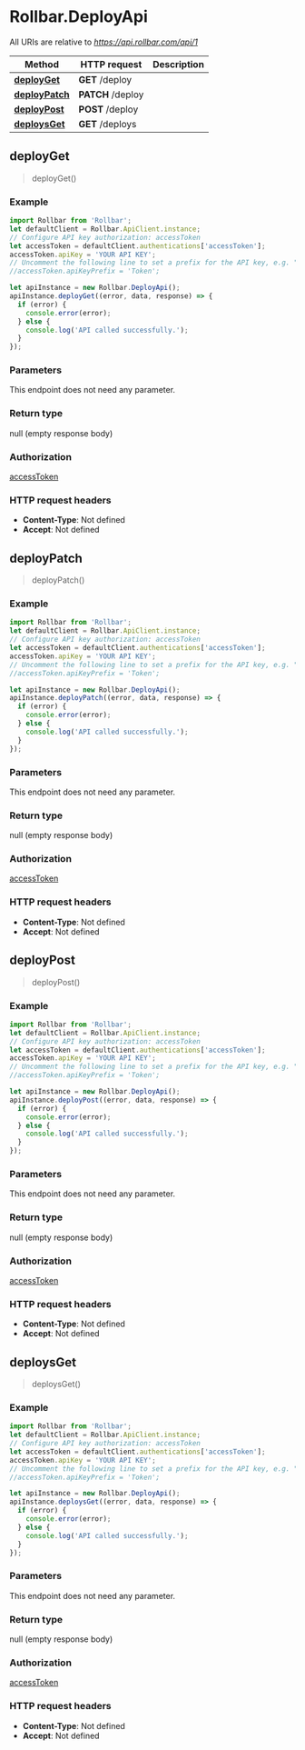 # Rollbar.DeployApi

All URIs are relative to *https://api.rollbar.com/api/1*

Method | HTTP request | Description
------------- | ------------- | -------------
[**deployGet**](DeployApi.md#deployGet) | **GET** /deploy | 
[**deployPatch**](DeployApi.md#deployPatch) | **PATCH** /deploy | 
[**deployPost**](DeployApi.md#deployPost) | **POST** /deploy | 
[**deploysGet**](DeployApi.md#deploysGet) | **GET** /deploys | 



## deployGet

> deployGet()



### Example

```javascript
import Rollbar from 'Rollbar';
let defaultClient = Rollbar.ApiClient.instance;
// Configure API key authorization: accessToken
let accessToken = defaultClient.authentications['accessToken'];
accessToken.apiKey = 'YOUR API KEY';
// Uncomment the following line to set a prefix for the API key, e.g. "Token" (defaults to null)
//accessToken.apiKeyPrefix = 'Token';

let apiInstance = new Rollbar.DeployApi();
apiInstance.deployGet((error, data, response) => {
  if (error) {
    console.error(error);
  } else {
    console.log('API called successfully.');
  }
});
```

### Parameters

This endpoint does not need any parameter.

### Return type

null (empty response body)

### Authorization

[accessToken](../README.md#accessToken)

### HTTP request headers

- **Content-Type**: Not defined
- **Accept**: Not defined


## deployPatch

> deployPatch()



### Example

```javascript
import Rollbar from 'Rollbar';
let defaultClient = Rollbar.ApiClient.instance;
// Configure API key authorization: accessToken
let accessToken = defaultClient.authentications['accessToken'];
accessToken.apiKey = 'YOUR API KEY';
// Uncomment the following line to set a prefix for the API key, e.g. "Token" (defaults to null)
//accessToken.apiKeyPrefix = 'Token';

let apiInstance = new Rollbar.DeployApi();
apiInstance.deployPatch((error, data, response) => {
  if (error) {
    console.error(error);
  } else {
    console.log('API called successfully.');
  }
});
```

### Parameters

This endpoint does not need any parameter.

### Return type

null (empty response body)

### Authorization

[accessToken](../README.md#accessToken)

### HTTP request headers

- **Content-Type**: Not defined
- **Accept**: Not defined


## deployPost

> deployPost()



### Example

```javascript
import Rollbar from 'Rollbar';
let defaultClient = Rollbar.ApiClient.instance;
// Configure API key authorization: accessToken
let accessToken = defaultClient.authentications['accessToken'];
accessToken.apiKey = 'YOUR API KEY';
// Uncomment the following line to set a prefix for the API key, e.g. "Token" (defaults to null)
//accessToken.apiKeyPrefix = 'Token';

let apiInstance = new Rollbar.DeployApi();
apiInstance.deployPost((error, data, response) => {
  if (error) {
    console.error(error);
  } else {
    console.log('API called successfully.');
  }
});
```

### Parameters

This endpoint does not need any parameter.

### Return type

null (empty response body)

### Authorization

[accessToken](../README.md#accessToken)

### HTTP request headers

- **Content-Type**: Not defined
- **Accept**: Not defined


## deploysGet

> deploysGet()



### Example

```javascript
import Rollbar from 'Rollbar';
let defaultClient = Rollbar.ApiClient.instance;
// Configure API key authorization: accessToken
let accessToken = defaultClient.authentications['accessToken'];
accessToken.apiKey = 'YOUR API KEY';
// Uncomment the following line to set a prefix for the API key, e.g. "Token" (defaults to null)
//accessToken.apiKeyPrefix = 'Token';

let apiInstance = new Rollbar.DeployApi();
apiInstance.deploysGet((error, data, response) => {
  if (error) {
    console.error(error);
  } else {
    console.log('API called successfully.');
  }
});
```

### Parameters

This endpoint does not need any parameter.

### Return type

null (empty response body)

### Authorization

[accessToken](../README.md#accessToken)

### HTTP request headers

- **Content-Type**: Not defined
- **Accept**: Not defined

